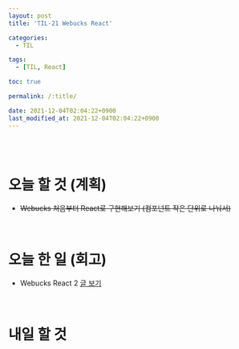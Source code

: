 ```yaml
---
layout: post
title: 'TIL-21 Webucks React'

categories: 
  - TIL

tags: 
  - [TIL, React]

toc: true

permalink: /:title/

date: 2021-12-04T02:04:22+0900
last_modified_at: 2021-12-04T02:04:22+0900
---
```


<br>
<br>

# 오늘 할 것 (계획)

- ~~Webucks 처음부터 React로 구현해보기 (컴포넌트 작은 단위로 나눠서)~~

<br>

# 오늘 한 일 (회고)

- Webucks React 2 [글 보기](../wecode-14)

<br>

# 내일 할 것

